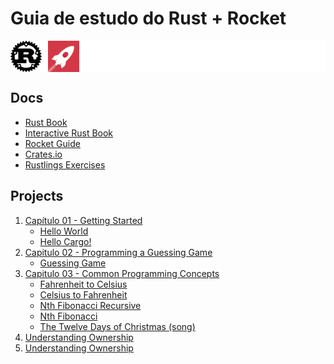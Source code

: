 # Guia de estudo do Rust + Rocket


<div style="display: flex; gap: 10px; align-items: center; background-color:white;">
  <img src="assets/imgs/rust-logo.png" alt="Rust Logo" width="50">
  <img src="assets/imgs/rocket-logo.png" alt="Rocket Logo" width="50">
</div>


## Docs

- [Rust Book](https://doc.rust-lang.org/book/)
- [Interactive Rust Book](https://rust-book.cs.brown.edu/)
- [Rocket Guide](https://rocket.rs/guide/v0.5/introduction/)
- [Crates.io](https://crates.io/)
- [Rustlings Exercises](https://github.com/rust-lang/rustlings)


## Projects
1. [Capítulo 01 - Getting Started](./projects/capitulo-01/)
    - [Hello World](./projects/capitulo-01/hello_world/main.rs)
    - [Hello Cargo!](./projects/capitulo-01/hello_cargo)
2. [Capitulo 02 - Programming a Guessing Game](./projects/capitulo-02/)
    - [Guessing Game](./projects/capitulo-02/guessing_game)
3. [Capitulo 03 - Common Programming Concepts](./projects/capitulo-03/)
    - [Fahrenheit to Celsius](https://github.com/zejuniortdr/rust-learning/blob/3d36976ce4e72d42e4b1a6da09302562e3432819/projects/capitulo-03/challenges/src/main.rs#L12)
    - [Celsius to Fahrenheit](https://github.com/zejuniortdr/rust-learning/blob/3d36976ce4e72d42e4b1a6da09302562e3432819/projects/capitulo-03/challenges/src/main.rs#L16)
    - [Nth Fibonacci Recursive](https://github.com/zejuniortdr/rust-learning/blob/3d36976ce4e72d42e4b1a6da09302562e3432819/projects/capitulo-03/challenges/src/main.rs#L20)
    - [Nth Fibonacci](https://github.com/zejuniortdr/rust-learning/blob/3d36976ce4e72d42e4b1a6da09302562e3432819/projects/capitulo-03/challenges/src/main.rs#L29)
    - [The Twelve Days of Christmas (song)](https://github.com/zejuniortdr/rust-learning/blob/3d36976ce4e72d42e4b1a6da09302562e3432819/projects/capitulo-03/challenges/src/main.rs#L41)
4. [Understanding Ownership](./projects/capitulo-04/)
5. [Understanding Ownership](./projects/capitulo-05/)
